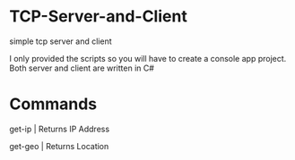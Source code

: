 # TCP-Server-and-Client
simple tcp server and client

I only provided the scripts so you will have to create a console app project. Both server and client are written in C#

# Commands
get-ip | Returns IP Address

get-geo | Returns Location
